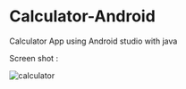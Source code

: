 # Calculator-Android
Calculator App using Android studio with java


Screen shot :

![calculator](https://github.com/unofficialmohit/Calculator-Android/assets/123811704/db532f3d-cbc0-49a9-aa48-7f72288894f1)
